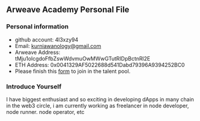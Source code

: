 ## Arweave Academy Personal File 
 
   ### Personal information 
   - github account: 4l3xzy94
   - Email: kurniawanology@gmail.com 
   - Arweave Address: tMju1oIcgdoFfbZswWdvmuOwMWwGTutRIDpBctnRl2E 
   - ETH Address: 0x0041329AF5022688d541Dabd79396A9394252BC0
   - Please finish this [form](https://docs.google.com/forms/d/e/1FAIpQLSfWA5fIIcBgmRppm3jNz5vmf9Mai_QMVil-2pO4r7YKn_Zhtw/viewform?usp=sf_link) to join in the talent pool. 
 
   ### Introduce Yourself 
   I have biggest enthusiast and so exciting in developing dApps in many chain in the web3 circle, i am currently working as freelancer in node developer, node runner. node operator, etc
